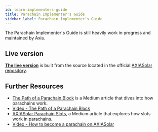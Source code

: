 ```yaml
---
id: learn-implementers-guide
title: Parachain Implementer's Guide
sidebar_label: Parachain Implementer's Guide
---
```


The Parachain Implementer's Guide is still heavily work in progress and maintained by Axia.

## Live version

[**The live version**](https://w3f.github.io/parachain-implementers-guide/) is built from the source located in the official [AXIASolar repository](https://github.com/axia-tech/axiasolar/tree/master/roadmap/implementers-guide).

## Further Resources

- [The Path of a Parachain Block](https://medium.com/axiacoin.network/the-path-of-a-parachain-block-47d05765d7a) is a Medium article that dives into how parachains work.
- [Video - The Path of a Parachain Block](https://www.crowdcast.io/e/axiasolar-path-of-a-parachain-block?utm_source=profile&utm_medium=profile_web&utm_campaign=profile)
- [AXIASolar Parachain Slots](https://axiacoin.network/axiasolar-parachain-slots/), a Medium article that explores how slots work in parachains.
- [Video - How to become a parachain on AXIASolar](https://www.youtube.com/watch?v=fYc1yolanoE)
